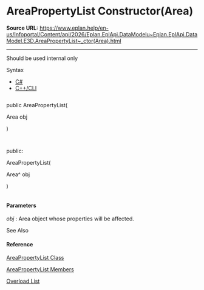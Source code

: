 # AreaPropertyList Constructor(Area)

**Source URL:** https://www.eplan.help/en-us/Infoportal/Content/api/2026/Eplan.EplApi.DataModelu~Eplan.EplApi.DataModel.E3D.AreaPropertyList~_ctor(Area).html

---

Should be used internal only

Syntax

- [C#](#i-syntax-CS)
- [C++/CLI](#i-syntax-CPP2005)

```
```
public AreaPropertyList( 
   Area obj
)
```
```

```
```
public:
AreaPropertyList( 
   Area^ obj
)
```
```

#### Parameters

*obj*
:   Area object whose properties will be affected.



See Also

#### Reference

[AreaPropertyList Class](Eplan.EplApi.DataModelu~Eplan.EplApi.DataModel.E3D.AreaPropertyList.html)
  
[AreaPropertyList Members](Eplan.EplApi.DataModelu~Eplan.EplApi.DataModel.E3D.AreaPropertyList_members.html)
  
[Overload List](Eplan.EplApi.DataModelu~Eplan.EplApi.DataModel.E3D.AreaPropertyList~_ctor.html)